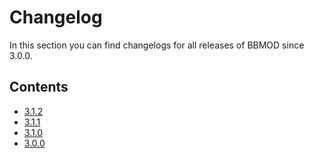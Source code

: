 # Changelog
In this section you can find changelogs for all releases of BBMOD since 3.0.0.

## Contents
* [3.1.2](./Changelog3.1.2.html)
* [3.1.1](./Changelog3.1.1.html)
* [3.1.0](./Changelog3.1.0.html)
* [3.0.0](./Changelog3.0.0.html)
